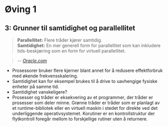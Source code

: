 # Øving 1

## 3: Grunner til samtidighet og parallellitet
> **Parallellitet:** Flere tråder kjører samtidig.  
> **Samtidighet:** En mer generell form for parallellitet som kan inkludere tids-beskjæring som en form for virtuell parallellitet.

> *-- [Oracle.com](http://docs.oracle.com/cd/E19455-01/806-5257/6je9h032b/index.html)*

* Prosessorer bruker flere kjerner blant annet for å redusere effektforbruk med økende frekvensskalering.
* Samtidighet kan for eksempel brukes til å drive to uavhengige fysiske enheter på samme tid.
* Samtidighet vanskeligere?
* Prosesser og tråder er eksekvering av et programmer, der tråder er prosesser som deler minne. Grønne tråder er tråder som er planlagt av et runtime-bibliotek eller en virtuell maskin i stedet for direkte ved det underliggende operativsystemet. Korutiner er en kontrollstruktur der flytkontroll foregår mellom to forskjellige rutiner uten å returnere.

